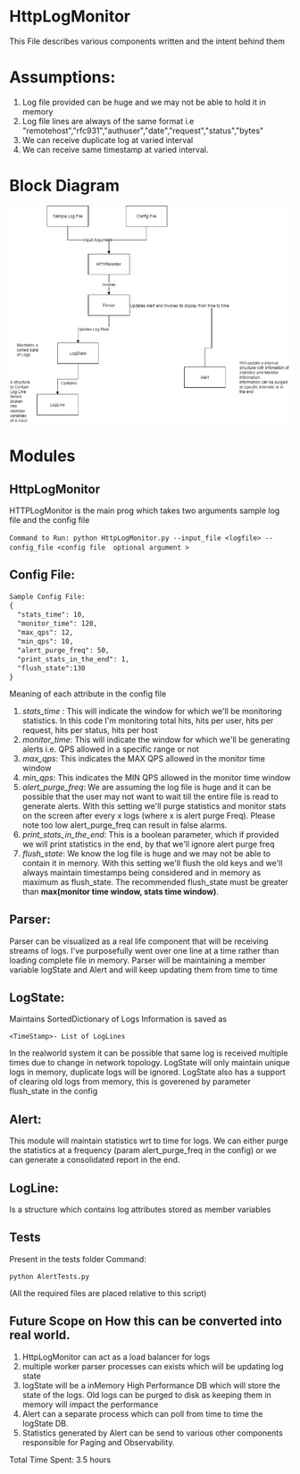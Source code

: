 # HttpLogMonitor
This File describes various components written and the intent behind them

# Assumptions:
1. Log file provided can be huge and we may not be able to hold it in memory
2. Log file lines are always of the same format i.e
"remotehost","rfc931","authuser","date","request","status","bytes"
3. We can receive duplicate log at varied interval
4. We can receive same timestamp at varied interval. 

# Block Diagram
![BlockDiagram](https://github.com/deepti0905/HttpLogMonitor/blob/master/DataDogHttpMonitor.png)

# Modules
## HttpLogMonitor
HTTPLogMonitor is the main prog which takes two arguments sample log file and the config file

``
Command to Run: python HttpLogMonitor.py --input_file <logfile> --config_file <config file  optional argument >
``

## Config File:
```
Sample Config File:
{
  "stats_time": 10,
  "monitor_time": 120,
  "max_qps": 12,
  "min_qps": 10,
  "alert_purge_freq": 50,
  "print_stats_in_the_end": 1,
  "flush_state":130
}
```
Meaning of each attribute in the config file
1. *stats_time* : This will indicate the window for which we'll be monitoring statistics. In this code I'm monitoring total hits, hits per user, hits per request, hits per status, hits per host
2. *monitor_time*: This will indicate the window for which we'll be generating alerts i.e. QPS allowed in a specific range or not
3. *max_qps*: This indicates the MAX QPS allowed in the monitor time window
4. *min_qps*: This indicates the MIN QPS allowed in the monitor time window
5. *alert_purge_freq*: We are assuming the log file is huge and it can be possible that the user may not want to wait till the entire file is read to generate alerts. With this setting we'll purge statistics and monitor stats on the screen after every x logs (where x is alert purge Freq). Please note too low alert_purge_freq can result in false alarms.
6. *print_stats_in_the_end*: This is a boolean parameter, which if provided we will print statistics in the end, by that we'll ignore alert purge freq
7. *flush_state*: We know the log file is huge and we may not be able to contain it in memory. With this setting we'll flush the old keys and we'll always maintain timestamps being considered and in memory as maximum as flush_state. The recommended flush_state must be greater than **max(monitor time window, stats time window)**.

## Parser:
Parser can be visualized as a real life component that will be receiving streams of logs. I've purposefully went over one line at a time rather than loading complete file in memory. Parser will be maintaining a member variable logState and Alert and will keep updating them from time to time

## LogState:
Maintains SortedDictionary of Logs
Information is saved as 
```
<TimeStamp>- List of LogLines 
```
In the realworld system it can be possible that same log is received multiple times due to change in network topology. LogState will only maintain unique logs in memory, duplicate logs will be ignored. LogState also has a support of clearing old logs from memory, this is goverened by parameter flush_state in the config

## Alert:
This module will maintain statistics wrt to time for logs. We can either purge the statistics at a frequency (param alert_purge_freq in the config) or we can generate a consolidated report in the end.

## LogLine:
Is a structure which contains log attributes stored as member variables

## Tests
Present in the tests folder
Command: 
```
python AlertTests.py 
```
(All the required files are placed relative to this script)

## Future Scope on How this can be converted into real world.
1. HttpLogMonitor can act as a load balancer for logs
2. multiple worker parser processes can exists which will be updating log state
3. logState will be a inMemory High Performance DB which will store the state of the logs. Old logs can be purged to disk as keeping them in memory will impact the performance
4. Alert can a separate process which can poll from time to time the logState DB.
5. Statistics generated by Alert can be send to various other components responsible for Paging and Observability.


Total Time Spent: 3.5 hours
